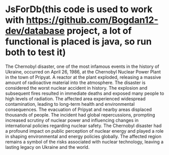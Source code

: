 # JsForDb(this code is used to work with https://github.com/Bogdan12-dev/database project, a lot of functional is placed is java, so run both to test it)
The Chernobyl disaster, one of the most infamous events in the history of Ukraine, occurred on April 26, 1986, at the Chernobyl Nuclear Power Plant in the town of Pripyat. A reactor at the plant exploded, releasing a massive amount of radioactive material into the atmosphere. The disaster is considered the worst nuclear accident in history. The explosion and subsequent fires resulted in immediate deaths and exposed many people to high levels of radiation. The affected area experienced widespread contamination, leading to long-term health and environmental consequences. The evacuation of Pripyat and nearby areas displaced thousands of people. The incident had global repercussions, prompting increased scrutiny of nuclear power and influencing changes in international policies regarding nuclear safety. The Chernobyl disaster had a profound impact on public perception of nuclear energy and played a role in shaping environmental and energy policies globally. The affected region remains a symbol of the risks associated with nuclear technology, leaving a lasting legacy on Ukraine and the world.
